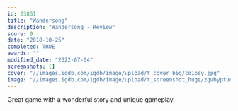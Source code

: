 ```yaml
---
id: 23851
title: "Wandersong"
description: "Wandersong - Review"
score: 9
date: "2018-10-25"
completed: TRUE
awards: ""
modified_date: "2022-07-04"
screenshots: []
cover: "//images.igdb.com/igdb/image/upload/t_cover_big/co1oey.jpg"
image: "//images.igdb.com/igdb/image/upload/t_screenshot_huge/zgwbyptuotd8emfirtq5.jpg"
---
```

Great game with a wonderful story and unique gameplay.